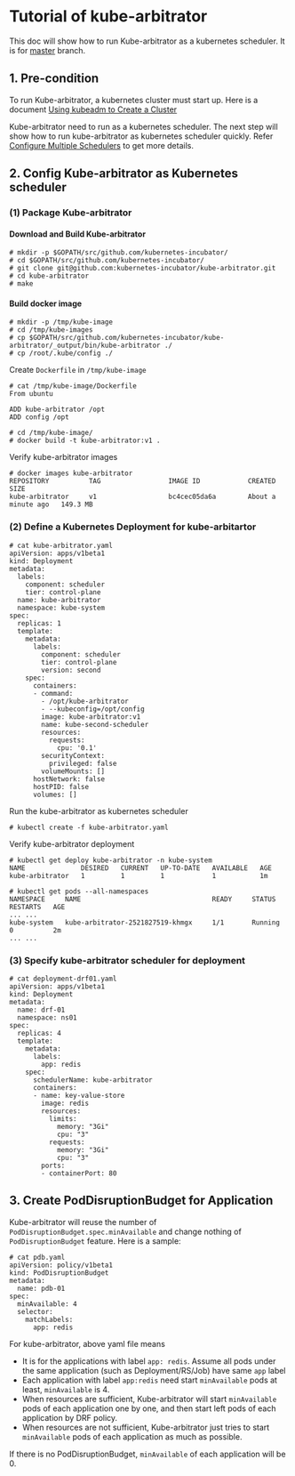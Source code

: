 # Tutorial of kube-arbitrator

This doc will show how to run Kube-arbitrator as a kubernetes scheduler. It is for [master](https://github.com/kubernetes-incubator/kube-arbitrator/tree/master) branch.

## 1. Pre-condition
To run Kube-arbitrator, a kubernetes cluster must start up. Here is a document [Using kubeadm to Create a Cluster](https://kubernetes.io/docs/setup/independent/create-cluster-kubeadm/)

Kube-arbitrator need to run as a kubernetes scheduler. The next step will show how to run kube-arbitrator as kubernetes scheduler quickly. Refer [Configure Multiple Schedulers](https://kubernetes.io/docs/tasks/administer-cluster/configure-multiple-schedulers/) to get more details.

## 2. Config Kube-arbitrator as Kubernetes scheduler

### (1) Package Kube-arbitrator

#### Download and Build Kube-arbitrator

```
# mkdir -p $GOPATH/src/github.com/kubernetes-incubator/
# cd $GOPATH/src/github.com/kubernetes-incubator/
# git clone git@github.com:kubernetes-incubator/kube-arbitrator.git
# cd kube-arbitrator
# make
```

#### Build docker image

```
# mkdir -p /tmp/kube-image
# cd /tmp/kube-images
# cp $GOPATH/src/github.com/kubernetes-incubator/kube-arbitrator/_output/bin/kube-arbitrator ./
# cp /root/.kube/config ./
```

Create `Dockerfile` in `/tmp/kube-image`

```
# cat /tmp/kube-image/Dockerfile 
From ubuntu

ADD kube-arbitrator /opt
ADD config /opt

# cd /tmp/kube-image/
# docker build -t kube-arbitrator:v1 .
```

Verify kube-arbitrator images

```
# docker images kube-arbitrator
REPOSITORY          TAG                 IMAGE ID            CREATED              SIZE
kube-arbitrator     v1                  bc4cec05da6a        About a minute ago   149.3 MB
```

### (2) Define a Kubernetes Deployment for kube-arbitartor

```
# cat kube-arbitrator.yaml 
apiVersion: apps/v1beta1
kind: Deployment
metadata:
  labels:
    component: scheduler
    tier: control-plane
  name: kube-arbitrator
  namespace: kube-system
spec:
  replicas: 1
  template:
    metadata:
      labels:
        component: scheduler
        tier: control-plane
        version: second
    spec:
      containers:
      - command:
        - /opt/kube-arbitrator
        - --kubeconfig=/opt/config
        image: kube-arbitrator:v1 
        name: kube-second-scheduler
        resources:
          requests:
            cpu: '0.1'
        securityContext:
          privileged: false
        volumeMounts: []
      hostNetwork: false
      hostPID: false
      volumes: []
```

Run the kube-arbitrator as kubernetes scheduler

```
# kubectl create -f kube-arbitrator.yaml 
```

Verify kube-arbitrator deployment

```
# kubectl get deploy kube-arbitrator -n kube-system
NAME              DESIRED   CURRENT   UP-TO-DATE   AVAILABLE   AGE
kube-arbitrator   1         1         1            1           1m

# kubectl get pods --all-namespaces
NAMESPACE     NAME                                 READY     STATUS       RESTARTS   AGE
... ...
kube-system   kube-arbitrator-2521827519-khmgx     1/1       Running      0          2m
... ...
```

### (3) Specify kube-arbitrator scheduler for deployment

```
# cat deployment-drf01.yaml 
apiVersion: apps/v1beta1
kind: Deployment
metadata:
  name: drf-01
  namespace: ns01
spec:
  replicas: 4
  template:
    metadata:
      labels:
        app: redis
    spec:
      schedulerName: kube-arbitrator
      containers:
      - name: key-value-store
        image: redis
        resources:
          limits:
            memory: "3Gi"
            cpu: "3"
          requests:
            memory: "3Gi"
            cpu: "3"
        ports:
        - containerPort: 80
```

## 3. Create PodDisruptionBudget for Application

Kube-arbitrator will reuse the number of `PodDisruptionBudget.spec.minAvailable` and change nothing of `PodDisruptionBudget` feature. Here is a sample:

```
# cat pdb.yaml 
apiVersion: policy/v1beta1
kind: PodDisruptionBudget
metadata:
  name: pdb-01
spec:
  minAvailable: 4
  selector:
    matchLabels:
      app: redis
```

For kube-arbitrator, above yaml file means

* It is for the applications with label `app: redis`. Assume all pods under the same application (such as Deployment/RS/Job) have same `app` label
* Each application with label `app:redis` need start `minAvailable` pods at least, `minAvailable` is 4.
* When resources are sufficient, Kube-arbitrator will start `minAvailable` pods of each application one by one, and then start left pods of each application by DRF policy.
* When resources are not sufficient, Kube-arbitrator just tries to start `minAvailable` pods of each application as much as possible.

If there is no PodDisruptionBudget, `minAvailable` of each application will be 0.